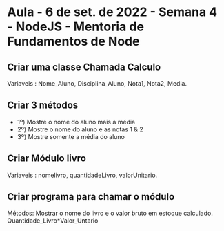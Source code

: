 # Aula - 6 de set. de 2022 - Semana 4 - NodeJS - Mentoria de Fundamentos de Node

## Criar uma classe Chamada Calculo
Variaveis : Nome_Aluno, Disciplina_Aluno, Nota1, Nota2, Media.

## Criar 3 métodos
* 1º) Mostre o nome do aluno mais a média
* 2º) Mostre o nome do aluno e as notas 1 & 2 
* 3º) Mostre somente a média do aluno

## Criar Módulo livro
Variaveis : nomelivro, quantidadeLivro, valorUnitario.

## Criar programa para chamar o módulo
Métodos: Mostrar o nome do livro e o valor bruto em estoque calculado.
Quantidade_Livro*Valor_Untario

